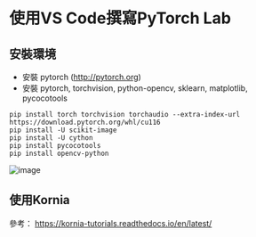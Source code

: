 # 使用VS Code撰寫PyTorch Lab
## 安裝環境
- 安裝 pytorch (http://pytorch.org)
- 安裝 pytorch, torchvision, python-opencv, sklearn, matplotlib, pycocotools 

```
pip install torch torchvision torchaudio --extra-index-url https://download.pytorch.org/whl/cu116
pip install -U scikit-image
pip install -U cython
pip install pycocotools
pip install opencv-python
```

![image](https://user-images.githubusercontent.com/8315236/216231457-44a42a66-3f25-4bdb-809d-868eee90e98c.png)

## 使用Kornia 
參考： https://kornia-tutorials.readthedocs.io/en/latest/

